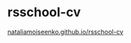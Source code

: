 # rsschool-cv

[nataliamoiseenko.github.io/rsschool-cv](https://nataliamoiseenko.github.io/rsschool-cv/)